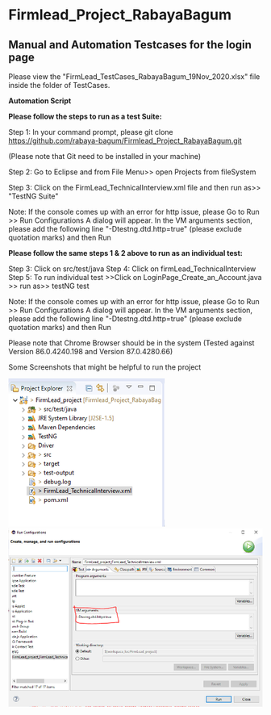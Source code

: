 # Firmlead_Project_RabayaBagum

## Manual and Automation Testcases for the login page

Please view the "FirmLead_TestCases_RabayaBagum_19Nov_2020.xlsx" file inside the folder of TestCases.


**Automation Script**

**Please follow the steps to run as a test Suite:**

Step 1: In your command prompt, please 
git clone https://github.com/rabaya-bagum/Firmlead_Project_RabayaBagum.git

(Please note that Git need to be installed in your machine)

Step 2: Go to Eclipse and from File Menu>> open Projects from fileSystem
  
Step 3: Click on the FirmLead_TechnicalInterview.xml file and then run as>> "TestNG Suite"

Note: If the console comes up with an error for http issue, please Go to Run >> Run Configurations
A dialog will appear. In the VM arguments section, please add the following line "-Dtestng.dtd.http=true" (please exclude quotation marks)
and then Run

**Please follow the  same steps 1 & 2 above to run as an individual test:**

Step 3: Click on src/test/java
Step 4: Click on firmLead_TechnicalInterview
Step 5:  To run individual test >>Click on LoginPage_Create_an_Account.java >> run as>> testNG test

Note: If the console comes up with an error for http issue, please Go to Run >> Run Configurations
A dialog will appear. In the VM arguments section, please add the following line "-Dtestng.dtd.http=true" (please exclude quotation marks)
and then Run

Please note that Chrome Browser should be in the system (Tested against Version 86.0.4240.198 and Version 87.0.4280.66)

Some Screenshots that might be helpful to run the project

![alt text](https://github.com/rabaya-bagum/Firmlead_Project_RabayaBagum/blob/master/OpenedProjectUnderEclipse.PNG)
![alt text](https://github.com/rabaya-bagum/Firmlead_Project_RabayaBagum/blob/master/AddUnderVMarguments.PNG)




